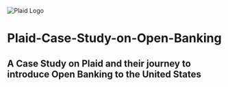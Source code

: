![Plaid Logo](https://www.logo.wine/a/logo/Plaid_(company)/Plaid_(company)-White-Dark-Background-Logo.wine.svg)
# Plaid-Case-Study-on-Open-Banking
## A Case Study on Plaid and their journey to introduce Open Banking to the United States
